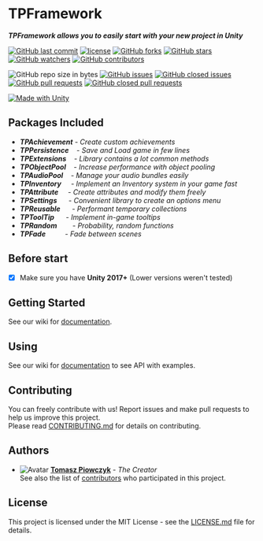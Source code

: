 # TPFramework

***TPFramework allows you to easily start with your new project in Unity***

[![GitHub last commit](https://img.shields.io/github/last-commit/Prastiwar/TPFramework.svg?label=Updated&style=flat-square&longCache=true)](https://github.com/Prastiwar/TPFramework/commits/master)
[![license](https://img.shields.io/github/license/Prastiwar/TPFramework.svg?style=flat-square&longCache=true)](https://github.com/Prastiwar/TPFramework/blob/master/LICENSE)
[![GitHub forks](https://img.shields.io/github/forks/Prastiwar/TPFramework.svg?style=social&label=Fork&longCache=true)](https://github.com/Prastiwar/TPFramework/fork)
[![GitHub stars](https://img.shields.io/github/stars/Prastiwar/TPFramework.svg?style=social&label=★Star&longCache=true)](https://github.com/Prastiwar/TPFramework/stargazers)
[![GitHub watchers](https://img.shields.io/github/watchers/Prastiwar/TPFramework.svg?style=social&labelWatcher&longCache=true)](https://github.com/Prastiwar/TPFramework/watchers)
[![GitHub contributors](https://img.shields.io/github/contributors/Prastiwar/TPFramework.svg?style=social&longCache=true)](https://github.com/Prastiwar/TPFramework/contributors)

![GitHub repo size in bytes](https://img.shields.io/github/repo-size/Prastiwar/TPFramework.svg?style=flat-square&longCache=true)
[![GitHub issues](https://img.shields.io/github/issues/Prastiwar/TPFramework.svg?style=flat-square&longCache=true)](https://github.com/Prastiwar/TPFramework/issues)
[![GitHub closed issues](https://img.shields.io/github/issues-closed/Prastiwar/TPFramework.svg?style=flat-square&longCache=true)](https://github.com/Prastiwar/TPFramework/issues)
[![GitHub pull requests](https://img.shields.io/github/issues-pr/Prastiwar/TPFramework.svg?style=flat-square&longCache=true)](https://github.com/Prastiwar/TPFramework/pulls)
[![GitHub closed pull requests](https://img.shields.io/github/issues-pr-closed/Prastiwar/TPFramework.svg?style=flat-square&longCache=true)](https://github.com/Prastiwar/TPFramework/pulls)

[![Made with Unity](https://img.shields.io/badge/Made%20with-Unity-000000.svg?longCache=true&style=for-the-badge&colorA=666677&colorB=222222)](https://unity3d.com/)

## Packages Included

* ***TPAchievement*** - *Create custom achievements*
* ***TPPersistence*** &nbsp;&nbsp;&nbsp;- *Save and Load game in few lines*
* ***TPExtensions*** &nbsp;&nbsp;&nbsp;- *Library contains a lot common methods*
* ***TPObjectPool*** &nbsp;&nbsp;&nbsp;- *Increase performance with object pooling*
* ***TPAudioPool*** &nbsp;&nbsp;&nbsp;- *Manage your audio bundles easily*
* ***TPInventory*** &nbsp;&nbsp;&nbsp;&nbsp;- *Implement an Inventory system in your game fast*
* ***TPAttribute*** &nbsp;&nbsp;&nbsp;&nbsp;- *Create attributes and modify them freely*
* ***TPSettings*** &nbsp;&nbsp;&nbsp;&nbsp;&nbsp;- *Convenient library to create an options menu*
* ***TPReusable*** &nbsp;&nbsp;&nbsp;&nbsp;&nbsp;- *Performant temporary collections*
* ***TPToolTip*** &nbsp;&nbsp;&nbsp;&nbsp;&nbsp;- *Implement in-game tooltips*
* ***TPRandom*** &nbsp;&nbsp;&nbsp;&nbsp;&nbsp;&nbsp; - *Probability, random functions*
* ***TPFade*** &nbsp;&nbsp;&nbsp;&nbsp;&nbsp;&nbsp;&nbsp;&nbsp;&nbsp;- *Fade between scenes*


## Before start

- [x] Make sure you have **Unity 2017+** (Lower versions weren't tested)


## Getting Started

See our wiki for [documentation](https://github.com/Prastiwar/TPFramework/wiki).  


## Using

See our wiki for [documentation](https://github.com/Prastiwar/TPFramework/wiki) to see API with examples.  


## Contributing

You can freely contribute with us! Report issues and make pull requests to help us improve this project.  
Please read [CONTRIBUTING.md](https://github.com/Prastiwar/TPFramework/blob/master/.github/CONTRIBUTING.md) for details on contributing.

## Authors

* ![Avatar](https://avatars3.githubusercontent.com/u/33370172?s=40&v=4)  [**Tomasz Piowczyk**](https://github.com/Prastiwar) - *The Creator*  
See also the list of [contributors](https://github.com/Prastiwar/TPFramework/contributors) who participated in this project.

## License

This project is licensed under the MIT License - see the [LICENSE.md](https://github.com/Prastiwar/TPFramework/blob/master/LICENSE) file for details.